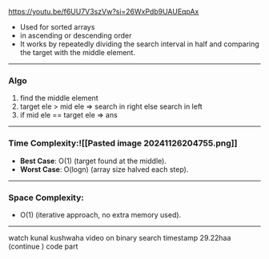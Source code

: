 https://youtu.be/f6UU7V3szVw?si=26WxPdb9UAUEqpAx

- Used for sorted arrays
- in ascending or descending order
- It works by repeatedly dividing the search interval in half and comparing the target with the middle element.
---

### Algo

1. find the middle element
2. target ele > mid ele => search in right else search in left
3. if mid ele == target ele => ans

---

### Time Complexity:![[Pasted image 20241126204755.png]]


- **Best Case**: O(1) (target found at the middle).
- **Worst Case**: O(log⁡n)   (array size halved each step).

----
### Space Complexity:

- O(1) (iterative approach, no extra memory used).

---

watch kunal kushwaha video on binary search timestamp 29.22haa (continue ) code part

